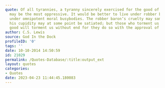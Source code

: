 ```yaml
---
quote: Of all tyrannies, a tyranny sincerely exercised for the good of its victims
  may be the most oppressive. It would be better to live under robber barons than
  under omnipotent moral busybodies. The robber baron’s cruelty may sometimes sleep,
  his cupidity may at some point be satiated; but those who torment us for our own
  good will torment us without end for they do so with the approval of their own conscience.
author: C.S. Lewis
source: God In the Dock
profileID: '0'
tags: ''
date: 10-10-2014 14:50:59
id: 21029
permalink: /Quotes-Database/:title:output_ext
layout: quotes
categories:
- Quotes
date: 2023-04-23 11:44:45.180083
---
```

